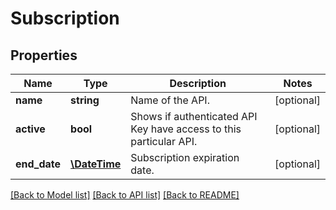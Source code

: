 # Subscription

## Properties
Name | Type | Description | Notes
------------ | ------------- | ------------- | -------------
**name** | **string** | Name of the API. | [optional] 
**active** | **bool** | Shows if authenticated API Key have access to this particular API. | [optional] 
**end_date** | [**\DateTime**](\DateTime.md) | Subscription expiration date. | [optional] 

[[Back to Model list]](../../README.md#documentation-for-models) [[Back to API list]](../../README.md#documentation-for-api-endpoints) [[Back to README]](../../README.md)

